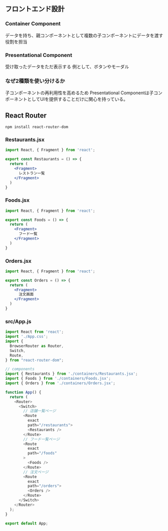 ## フロントエンド設計
### Container Component
データを持ち、親コンポーネントとして複数の子コンポーネントにデータを渡す役割を担当

### Presentational Component
受け取ったデータをただ表示する
例として、ボタンやモーダル

### なぜ2種類を使い分けるか
子コンポーネントの再利用性を高めるため
Presentational Componentは子コンポーネントとしてUIを提供することだけに関心を持っている。

## React Router

```
npm install react-router-dom
```

### Restaurants.jsx

```js:src/containers/Restaurants.jsx
import React, { Fragment } from 'react';

export const Restaurants = () => {
  return (
    <Fragment>
      レストラン一覧
    </Fragment>
  )
}
```

### Foods.jsx

```js:src/containers/Foods.jsx
import React, { Fragment } from 'react';

export const Foods = () => {
  return (
    <Fragment>
      フード一覧
    </Fragment>
  )
}
```

### Orders.jsx

```js:src/containers/Orders.jsx
import React, { Fragment } from 'react';

export const Orders = () => {
  return (
    <Fragment>
      注文画面
    </Fragment>
  )
}
```

### src/App.js

```js:src/App.js
import React from 'react';
import './App.css';
import {
  BrowserRouter as Router,
  Switch,
  Route,
} from "react-router-dom";

// components
import { Restaurants } from './containers/Restaurants.jsx';
import { Foods } from './containers/Foods.jsx';
import { Orders } from './containers/Orders.jsx';

function App() {
  return (
    <Router>
      <Switch>
        // 店舗一覧ページ
        <Route
          exact
          path="/restaurants">
          <Restaurants />
        </Route>
        // フード一覧ページ
        <Route
          exact
          path="/foods"
        >
          <Foods />
        </Route>
        // 注文ページ
        <Route
          exact
          path="/orders">
          <Orders />
        </Route>
      </Switch>
    </Router>
  );
}

export default App;
```

